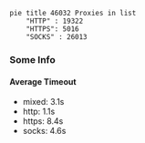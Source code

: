 
```mermaid
pie title 46032 Proxies in list
    "HTTP" : 19322
    "HTTPS": 5016
    "SOCKS" : 26013
```

### Some Info
#### Average Timeout

- mixed: 3.1s
- http: 1.1s
- https: 8.4s
- socks: 4.6s
